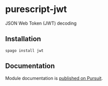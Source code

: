 # purescript-jwt

JSON Web Token (JWT) decoding

## Installation

```
spago install jwt
```

## Documentation

Module documentation is
[published on Pursuit](http://pursuit.purescript.org/packages/purescript-jwt).
